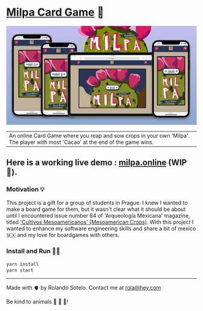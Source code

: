 # [Milpa Card Game](https://milpa.online) 🌵

![Milpa responsive](screenshots/promo.png)

<table>
<tr>
<td>
  An online Card Game where you reap and sow crops in your own 'Milpa'. The player with most 'Cacao' at the end of the game wins.
</td>
</tr>
</table>

## Here is a working live demo : [milpa.online](https://milpa.online) (WIP 🚧).

### Motivation 💡

This project is a gift for a group of students in Prague. I knew I wanted to make a board game for them, but it wasn't clear what it should be about until I encountered issue number 84 of 'Arqueología Mexicana' magazine, titled ['Cultivos Mesoamericanos' (Mesoamerican Crops)](https://arqueologiamexicana.mx/ediciones-especiales/e84-cultivos-mesoamericanos-las-especies-que-mexico-dio-al-mundo). With this project I wanted to enhance my software engineering skills and share a bit of mexico 🇲🇽 and my love for boardgames with others.

### Install and Run 🏃🏿

```shell
yarn install
yarn start
```

---

Made with 🫀 by Rolando Sotelo. Contact me at rola@hey.com

Be kind to animals 🐄 🐖 🐐!
